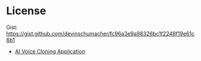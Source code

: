 # License

Gist: https://gist.github.com/devinschumacher/fc96a3e9a98326bc1f2248f19e61c6b1

- [AI Voice Cloning Application](https://gist.github.com/devinschumacher/9081c7a9a727c9aadf2b35e40783d8d3)
